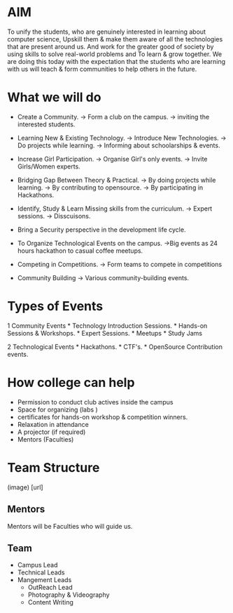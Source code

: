  # AIM

To unify the students, who are genuinely interested in learning about computer science, Upskill them & make them aware of all the technologies that are present around us. 
And work for the greater good of society by using skills to solve real-world problems and To learn & grow together.
We are doing this today with the expectation that the students who are learning with us will teach & form communities to help others in the future.

# What we will do 

- Create a Community.
    -> Form a club on the campus.
    -> inviting the interested students.

- Learning New & Existing Technology.
    -> Introduce New Technologies.
    -> Do projects while learning.
    -> Informing about schoolarships & events.

- Increase Girl Participation.
    -> Organise Girl's only events.
    -> Invite Girls/Women experts.

- Bridging Gap Between Theory & Practical.
    -> By doing projects while learning.
    -> By contributing to opensource.
    -> By participating in Hackathons. 

- Identify, Study & Learn Missing skills from the curriculum.
    -> Expert sessions. 
    -> Disscuisons. 

- Bring a Security perspective in the development life cycle.

- To Organize Technological Events on the campus.
    ->Big events as 24 hours hackathon to casual coffee meetups.

- Competing in Competitions.
    -> Form teams to compete in competitions

- Community Building
    -> Various community-building events.
    
# Types of Events

1 Community Events
    * Technology Introduction Sessions.
    * Hands-on Sessions & Workshops. 
    * Expert Sessions.
    * Meetups
    * Study Jams

2 Technological Events
    * Hackathons.
    * CTF's.
    * OpenSource Contribution events.

# How college can help

- Permission to conduct club actives inside the campus
- Space for organizing (labs )
- certificates for hands-on workshop & competition winners.
- Relaxation in attendance
- A projector (if required)
- Mentors (Faculties)

# Team Structure

(image) [url]

## Mentors
Mentors will be Faculties who will guide us.

## Team
* Campus Lead
* Technical Leads
* Mangement Leads
    * OutReach Lead
    * Photography & Videography
    * Content Writing